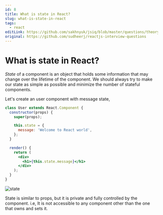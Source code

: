 ```yaml
---
id: 8
title: What is state in React?
slug: what-is-state-in-react
tags:
  - react
editLink: https://github.com/sakhnyuk/jsiq/blob/master/questions/theory/react/8.md
original: https://github.com/sudheerj/reactjs-interview-questions
---
```


# What is state in React?

_State_ of a component is an object that holds some information that may change over the lifetime of the component. We should always try to make our state as simple as possible and minimize the number of stateful components.

Let's create an user component with message state,

```jsx
class User extends React.Component {
  constructor(props) {
    super(props);

    this.state = {
      message: 'Welcome to React world',
    };
  }

  render() {
    return (
      <div>
        <h1>{this.state.message}</h1>
      </div>
    );
  }
}
```

![state](images/state.jpg)

State is similar to props, but it is private and fully controlled by the component. i.e, It is not accessible to any component other than the one that owns and sets it.